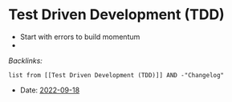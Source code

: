 # Test Driven Development (TDD)

* Start with errors to build momentum
* 

*Backlinks:*

````dataview
list from [[Test Driven Development (TDD)]] AND -"Changelog"
````

* Date: [2022-09-18](../../2-Areas/Daily-Notes/2022-09-18.md)
